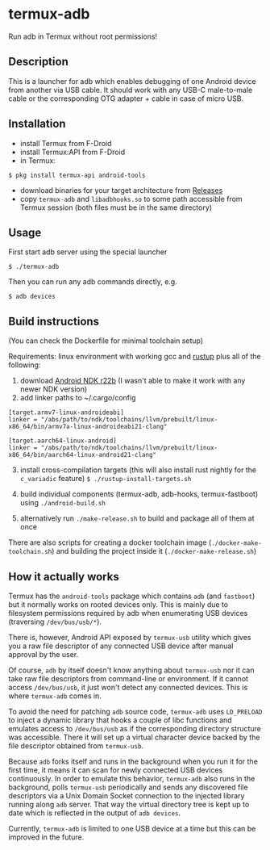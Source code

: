 # termux-adb

Run adb in Termux without root permissions!

## Description

This is a launcher for adb which enables debugging of one Android device from another via USB cable.
It should work with any USB-C male-to-male cable or the corresponding OTG adapter + cable in case of micro USB.

## Installation

- install Termux from F-Droid
- install Termux:API from F-Droid
- in Termux:
```
$ pkg install termux-api android-tools
```

- download binaries for your target architecture from [Releases](https://github.com/nohajc/termux-adb/releases)
- copy `termux-adb` and `libadbhooks.so` to some path accessible from Termux session
  (both files must be in the same directory)

## Usage

First start adb server using the special launcher
```
$ ./termux-adb
```

Then you can run any adb commands directly, e.g.
```
$ adb devices
```

## Build instructions

(You can check the Dockerfile for minimal toolchain setup)

Requirements: linux environment with working gcc and [rustup](https://rustup.rs/) plus all of the following:

1. download [Android NDK r22b](https://github.com/android/ndk/wiki/Unsupported-Downloads#r22b) (I wasn't able to make it work with any newer NDK version)
2. add linker paths to ~/.cargo/config

```
[target.armv7-linux-androideabi]
linker = "/abs/path/to/ndk/toolchains/llvm/prebuilt/linux-x86_64/bin/armv7a-linux-androideabi21-clang"

[target.aarch64-linux-android]
linker = "/abs/path/to/ndk/toolchains/llvm/prebuilt/linux-x86_64/bin/aarch64-linux-android21-clang"
```

3. install cross-compilation targets (this will also install rust nightly for the `c_variadic` feature)
`$ ./rustup-install-targets.sh`

4. build individual components (termux-adb, adb-hooks, termux-fastboot) using `./android-build.sh`
5. alternatively run `./make-release.sh` to build and package all of them at once

There are also scripts for creating a docker toolchain image (`./docker-make-toolchain.sh`) and building the project inside it (`./docker-make-release.sh`)

## How it actually works

Termux has the `android-tools` package which contains `adb` (and `fastboot`) but it normally works on rooted devices only.
This is mainly due to filesystem permissions required by adb when enumerating USB devices (traversing `/dev/bus/usb/*`).

There is, however, Android API exposed by `termux-usb` utility which gives you a raw file descriptor of any connected USB device after manual approval by the user.

Of course, `adb` by itself doesn't know anything about `termux-usb` nor it can take raw file descriptors from command-line or environment.
If it cannot access `/dev/bus/usb`, it just won't detect any connected devices. This is where `termux-adb` comes in.

To avoid the need for patching `adb` source code, `termux-adb` uses `LD_PRELOAD` to inject a dynamic library that hooks a couple of libc functions and emulates access to `/dev/bus/usb` as if the corresponding directory structure was accessible. There it will set up a virtual character device backed by the file descriptor obtained from `termux-usb`.

Because `adb` forks itself and runs in the background when you run it for the first time, it means it can scan for newly connected USB devices continuously.
In order to emulate this behavior, `termux-adb` also runs in the background, polls `termux-usb` periodically and sends any discovered file descriptors via a Unix Domain Socket connection to the injected library running along `adb` server. That way the virtual directory tree is kept up to date which is reflected in the output of `adb devices`.

Currently, `termux-adb` is limited to one USB device at a time but this can be improved in the future.
